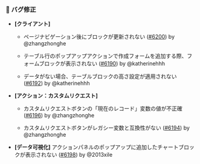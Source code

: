 ### 🐛 バグ修正

- **[クライアント]**
  - ページナビゲーション後にブロックが更新されない ([#6200](https://github.com/nocobase/nocobase/pull/6200)) by @zhangzhonghe

  - テーブル行のポップアップアクションで作成フォームを追加する際、フォームブロックが表示されない ([#6190](https://github.com/nocobase/nocobase/pull/6190)) by @katherinehhh

  - データがない場合、テーブルブロックの高さ設定が適用されない ([#6192](https://github.com/nocobase/nocobase/pull/6192)) by @katherinehhh

- **[アクション：カスタムリクエスト]**
  - カスタムリクエストボタンの「現在のレコード」変数の値が不正確 ([#6196](https://github.com/nocobase/nocobase/pull/6196)) by @zhangzhonghe

  - カスタムリクエストボタンがレガシー変数と互換性がない ([#6194](https://github.com/nocobase/nocobase/pull/6194)) by @zhangzhonghe

- **[データ可視化]** アクションパネルのポップアップに追加したチャートブロックが表示されない ([#6198](https://github.com/nocobase/nocobase/pull/6198)) by @2013xile